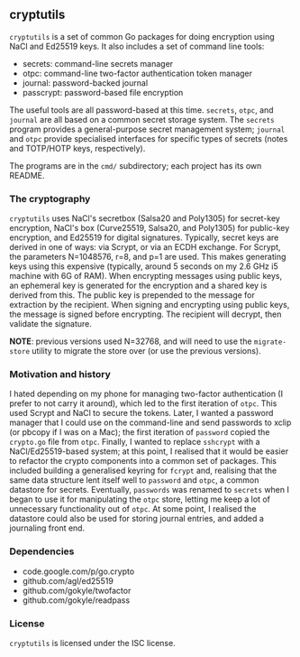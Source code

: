 ## cryptutils

`cryptutils` is a set of common Go packages for doing encryption using
NaCl and Ed25519 keys. It also includes a set of command line tools:

* secrets: command-line secrets manager
* otpc: command-line two-factor authentication token manager
* journal: password-backed journal
* passcrypt: password-based file encryption

The useful tools are all password-based at this time. `secrets`, `otpc`,
and `journal` are all based on a common secret storage system. The
`secrets` program provides a general-purpose secret management system;
`journal` and `otpc` provide specialised interfaces for specific types
of secrets (notes and TOTP/HOTP keys, respectively).

The programs are in the `cmd/` subdirectory; each project has its own
README.

### The cryptography

`cryptutils` uses NaCl's secretbox (Salsa20 and Poly1305) for
secret-key encryption, NaCl's box (Curve25519, Salsa20, and Poly1305)
for public-key encryption, and Ed25519 for digital
signatures. Typically, secret keys are derived in one of ways: via
Scrypt, or via an ECDH exchange. For Scrypt, the parameters N=1048576,
r=8, and p=1 are used. This makes generating keys using this expensive
(typically, around 5 seconds on my 2.6 GHz i5 machine with 6G of
RAM). When encrypting messages using public keys, an ephemeral key is
generated for the encryption and a shared key is derived from
this. The public key is prepended to the message for extraction by the
recipient. When signing and encrypting using public keys, the message
is signed before encrypting. The recipient will decrypt, then validate
the signature.

**NOTE**: previous versions used N=32768, and will need to use the
`migrate-store` utility to migrate the store over (or use the previous
versions).

### Motivation and history

I hated depending on my phone for managing two-factor authentication
(I prefer to not carry it around), which led to the first iteration of
`otpc`. This used Scrypt and NaCl to secure the tokens. Later, I
wanted a password manager that I could use on the command-line and
send passwords to xclip (or pbcopy if I was on a Mac); the first
iteration of `password` copied the `crypto.go` file from
`otpc`. Finally, I wanted to replace `sshcrypt` with a
NaCl/Ed25519-based system; at this point, I realised that it would be
easier to refactor the crypto components into a common set of
packages. This included building a generalised keyring for `fcrypt`
and, realising that the same data structure lent itself well to
`password` and `otpc`, a common datastore for secrets. Eventually,
`passwords` was renamed to `secrets` when I began to use it for
manipulating the `otpc` store, letting me keep a lot of unnecessary
functionality out of `otpc`. At some point, I realised the datastore
could also be used for storing journal entries, and added a journaling
front end.

### Dependencies

* code.google.com/p/go.crypto
* github.com/agl/ed25519
* github.com/gokyle/twofactor
* github.com/gokyle/readpass 

### License

`cryptutils` is licensed under the ISC license.


